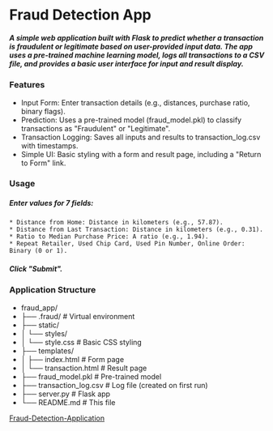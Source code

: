 # Fraud Detection App
##### A simple web application built with Flask to predict whether a transaction is fraudulent or legitimate based on user-provided input data. The app uses a pre-trained machine learning model, logs all transactions to a CSV file, and provides a basic user interface for input and result display.

### Features
* Input Form: Enter transaction details (e.g., distances, purchase ratio, binary flags).
* Prediction: Uses a pre-trained model (fraud_model.pkl) to classify transactions as "Fraudulent" or "Legitimate".
* Transaction Logging: Saves all inputs and results to transaction_log.csv with timestamps.
* Simple UI: Basic styling with a form and result page, including a "Return to Form" link.

### Usage
  ##### Enter values for 7 fields:
    * Distance from Home: Distance in kilometers (e.g., 57.87).
    * Distance from Last Transaction: Distance in kilometers (e.g., 0.31).
    * Ratio to Median Purchase Price: A ratio (e.g., 1.94).
    * Repeat Retailer, Used Chip Card, Used Pin Number, Online Order: Binary (0 or 1).
 ##### Click "Submit".

### Application Structure 

* fraud_app/
* ├── .fraud/                  # Virtual environment
* ├── static/
* │   └── styles/
* │       └── style.css        # Basic CSS styling
* ├── templates/
* │   ├── index.html           # Form page
* │   └── transaction.html     # Result page
* ├── fraud_model.pkl          # Pre-trained model
* ├── transaction_log.csv      # Log file (created on first run)
* ├── server.py                # Flask app
* └── README.md                # This file

[Fraud-Detection-Application](https://fraud-detection-knd8.onrender.com)
